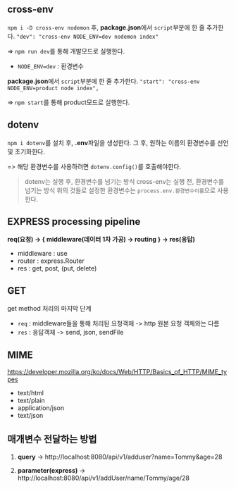 ## cross-env
`npm i -D cross-env nodemon` 후, **package.json**에서 `script`부분에 한 줄 추가한다.
`"dev": "cross-env NODE_ENV=dev nodemon index"`

=> `npm run dev`를 통해 개발모드로 실행한다.
* `NODE_ENV=dev` : 환경변수

**package.json**에서 `script`부분에 한 줄 추가한다.
`"start": "cross-env NODE_ENV=product node index",`

=> `npm start`를 통해 product모드로 실행한다.

## dotenv
`npm i dotenv`를 설치 후, **.env**파일을 생성한다.
그 후, 원하는 이름의 환경변수를 선언 및 초기화한다.

=> 해당 환경변수를 사용하려면 `dotenv.config()`를 호출해야한다.

> dotenv는 실행 후, 환경변수를 넘기는 방식
> cross-env는 실행 전, 환경변수를 넘기는 방식
> 위의 것들로 설정한 환경변수는 `process.env.환경변수이름`으로 사용한다.

## EXPRESS processing pipeline
**req(요청) -> { middleware(데이터 1차 가공) -> routing } -> res(응답)**
* middleware : use
* router : express.Router
* res : get, post, (put, delete)

## GET
get method 처리의 마지막 단계
* `req` : middleware들을 통해 처리된 요청객체 -> http 원본 요청 객체와는 다름
* `res` : 응답객체 -> send, json, sendFile

## MIME
https://developer.mozilla.org/ko/docs/Web/HTTP/Basics_of_HTTP/MIME_types
* text/html
* text/plain
* application/json
* text/json

## 매개변수 전달하는 방법
1. **query**
-> http://localhost:8080/api/v1/adduser?name=Tommy&age=28

2. **parameter(express)**
-> http://localhost:8080/api/v1/addUser/name/Tommy/age/28

